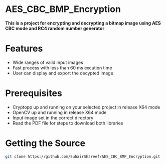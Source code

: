# AES_CBC_BMP_Encryption
**This is a project for encrypting and decrypting a bitmap image using AES CBC mode and RC4 random number generator**

# Features

  * Wide ranges of valid input images
  * Fast process with less than 60 ms excution time
  * User can display and export the decypted image

# Prerequisites

  * Cryptopp up and running on your selected project in release X64 mode
  * OpenCV up and running in release X64 mode
  * Input image set in the correct directory
  * Read the PDF file for steps to download both libraries

# Getting the Source

```bash
git clone https://github.com/SuhairShareef/AES_CBC_BMP_Encryption.git
```
